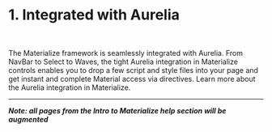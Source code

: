 # 1. Integrated with Aurelia

<br>

The Materialize framework is seamlessly integrated with Aurelia. From NavBar to Select to Waves, the tight Aurelia integration in Materialize controls enables you to drop a few script and style files into your page and get instant and complete Material access via directives. Learn more about the Aurelia integration in Materialize.

* * *
***Note: all pages from the Intro to Materialize help section will be augmented***

